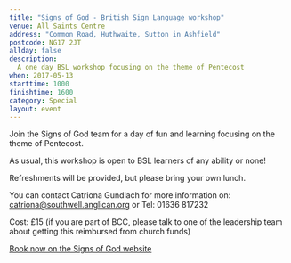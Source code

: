 ```yaml
---
title: "Signs of God - British Sign Language workshop"
venue: All Saints Centre
address: "Common Road, Huthwaite, Sutton in Ashfield"
postcode: NG17 2JT
allday: false
description: 
  A one day BSL workshop focusing on the theme of Pentecost
when: 2017-05-13
starttime: 1000
finishtime: 1600
category: Special
layout: event
---
```

Join the Signs of God team for a day of fun and learning focusing on the theme of Pentecost.

As usual, this workshop is open to BSL learners of any ability or none! 

Refreshments will be provided, but please bring your own lunch.

You can contact Catriona Gundlach for more information on: catriona@southwell.anglican.org or Tel: 01636 817232

Cost: £15 (if you are part of BCC, please talk to one of the leadership team about getting this reimbursed from church funds)

<a href="http://www.signsofgod.org.uk/events/46" target="_blank">Book now on the Signs of God website</a>
